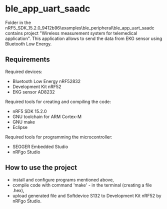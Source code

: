 ble_app_uart_saadc
==================
 
Folder in the nRF5_SDK_15.2.0_9412b96\examples\ble_peripheral\ble_app_uart_saadc contains project "Wireless measurement system for telemedical application". This application allows to send the data from EKG sensor using Bluetooth Low Energy.
 
 Requirements
 -------------------------------------
 Required devices:
 - Bluetooth Low Energy nRF52832
 - Development Kit nRF52
 - EKG sensor AD8232
 
 Required tools for creating and compiling the code:
 - nRF5 SDK 15.2.0
 - GNU toolchain for ARM Cortex-M
 - GNU make
 - Eclipse
 
 Required tools for programming the microcontroller:
 - SEGGER Embedded Studio
 - nRFgo Studio
 
 How to use the project
 -------------------------------------
 - install and configure programs mentioned above,
 - compile code with command 'make' - in the terminal (creating a file .hex),
 - upload generated file and Softdevice S132 to Development Kit nRF52 by nRFgo Studio.
